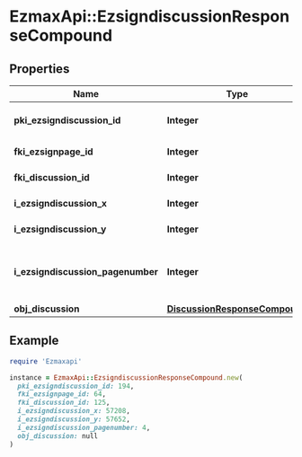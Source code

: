 # EzmaxApi::EzsigndiscussionResponseCompound

## Properties

| Name | Type | Description | Notes |
| ---- | ---- | ----------- | ----- |
| **pki_ezsigndiscussion_id** | **Integer** | The unique ID of the Ezsigndiscussion |  |
| **fki_ezsignpage_id** | **Integer** | The unique ID of the Ezsignpage |  |
| **fki_discussion_id** | **Integer** | The unique ID of the Discussion |  |
| **i_ezsigndiscussion_x** | **Integer** | The x of the Ezsigndiscussion |  |
| **i_ezsigndiscussion_y** | **Integer** | The y of the Ezsigndiscussion |  |
| **i_ezsigndiscussion_pagenumber** | **Integer** | The page number in the Ezsigndocument for the Ezsigndiscussion |  |
| **obj_discussion** | [**DiscussionResponseCompound**](DiscussionResponseCompound.md) |  |  |

## Example

```ruby
require 'Ezmaxapi'

instance = EzmaxApi::EzsigndiscussionResponseCompound.new(
  pki_ezsigndiscussion_id: 194,
  fki_ezsignpage_id: 64,
  fki_discussion_id: 125,
  i_ezsigndiscussion_x: 57208,
  i_ezsigndiscussion_y: 57652,
  i_ezsigndiscussion_pagenumber: 4,
  obj_discussion: null
)
```

